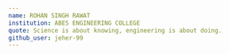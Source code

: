 ```yaml
---
name: ROHAN SINGH RAWAT
institution: ABES ENGINEERING COLLEGE
quote: Science is about knowing, engineering is about doing.
github_user: jeher-99
---
```

